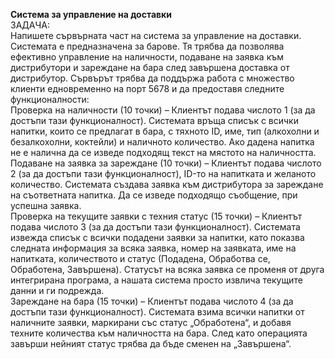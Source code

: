 <strong>Система за управление на доставки</strong><br>
ЗАДАЧА:<br> Напишете сървърната част на система за управление на доставки. Системата е предназначена за барове. Тя трябва да позволява ефективно управление на наличности, подаване на заявка към дистрибутори и зареждане на бара след завършена доставка от дистрибутор. Сървърът трябва да поддържа работа с множество клиенти едновременно на порт 5678 и да предоставя следните функционалности:<br>
Проверка на наличности (10 точки) – Клиентът подава числото 1 (за да достъпи тази функционалност). Системата връща списък с всички напитки, които се предлагат в бара, с тяхното ID, име, тип (алкохолни и безалкохолни, коктейли) и наличното количество. Ако дадена напитка не е налична да се изведе подходящ текст на мястото на наличността.<br>
Подаване на заявка за зареждане (10 точки) – Клиентът подава числото 2 (за да достъпи тази функционалност), ID-то на напитката и желаното количество. Системата създава заявка към дистрибутора за зареждане на съответната напитка. Да се изведе подходящо съобщение, при успешна заявка.<br>
Проверка на текущите заявки с техния статус (15 точки) – Клиентът подава числото 3 (за да достъпи тази функционалност). Системата извежда списък с всички подадени заявки за напитки, като показва следната информация за всяка заявка, номер на заявката, име на напитката, количеството и статус (Подадена, Обработва се, Обработена, Завършена). Статусът на всяка заявка се променя от друга интегрирана програма, а нашата система просто извлича текущите данни и ги подрежда.<br>
Зареждане на бара (15 точки) – Клиентът подава числото 4 (за да достъпи тази функционалност). Системата взима всички напитки от наличните заявки, маркирани със статус „Обработена“, и добавя техните количества към наличността на бара. След като операцията завърши нейният статус трябва да бъде сменен на „Завършена“.
